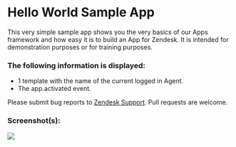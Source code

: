 # Hello World Sample App

This very simple sample app shows you the very basics of our Apps framework and how easy it is to build an App for Zendesk. It is intended for demonstration purposes or for training purposes.

### The following information is displayed:

* 1 template with the name of the current logged in Agent.
* The app.activated event.

Please submit bug reports to [Zendesk Support](https://support.zendesk.com/hc). Pull requests are welcome.

### Screenshot(s):

![](http://f.cl.ly/items/1Z3q3a1n0N1f2o2p2k0U/Screen%20Shot%202014-03-25%20at%206.09.52%20PM.png)
